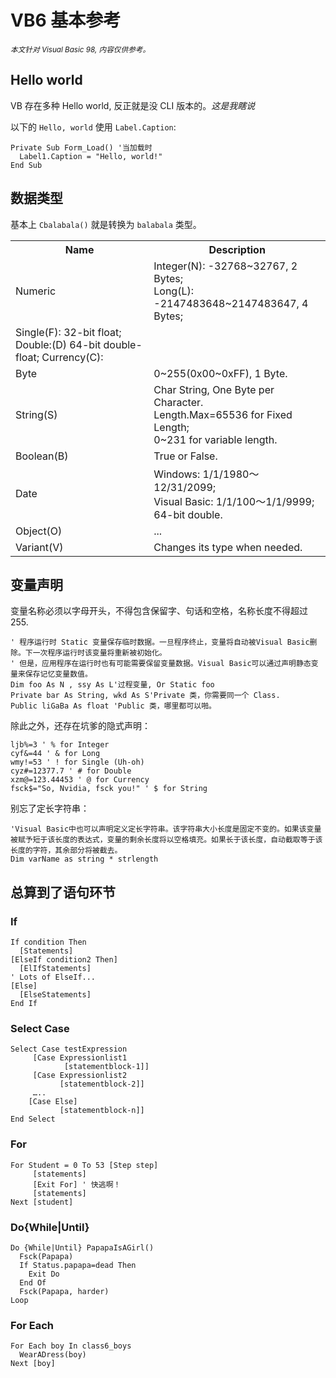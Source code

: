 # VB6 基本参考
<small><i>本文针对 Visual Basic 98, 内容仅供参考。</i></small>

## Hello world
VB 存在多种 Hello world, 反正就是没 CLI 版本的。*这是我瞎说*

以下的 `Hello, world` 使用 `Label.Caption`:
```VB
Private Sub Form_Load() '当加载时
  Label1.Caption = "Hello, world!"
End Sub
```

## 数据类型
基本上 `Cbalabala()` 就是转换为 `balabala` 类型。
<table>
  <tr>
    <th>Name</th><th>Description</th>
  </tr>
  <tr><td>Numeric</td><td>Integer(N): -32768~32767, 2 Bytes; <br />Long(L): -2147483648~2147483647, 4 Bytes;</td></tr>
  <tr><td>Single(F): 32-bit float; Double:(D) 64-bit double-float; Currency(C):</td></tr>
  <tr><td>Byte</td><td>0~255(0x00~0xFF), 1 Byte.</td></tr>
  <tr><td>String(S)</td><td>Char String, One Byte per Character.<br />Length.Max=65536 for Fixed Length;<br /> 0~231 for variable length.</td></tr>
  <tr><td>Boolean(B)</td><td>True or False.</td></tr>
  <tr><td>Date</td><td>Windows: 1/1/1980～12/31/2099;<br />Visual Basic: 1/1/100～1/1/9999;<br />64-bit double.</td></tr>
  <tr><td>Object(O)</td><td>...</td></tr>
  <tr><td>Variant(V)</td><td>Changes its type when needed.</td></tr>
  </tr>
</table>

## 变量声明
变量名称必须以字母开头，不得包含保留字、句话和空格，名称长度不得超过 255. 
```VB
' 程序运行时 Static 变量保存临时数据。一旦程序终止，变量将自动被Visual Basic删除。下一次程序运行时该变量将重新被初始化。
' 但是，应用程序在运行时也有可能需要保留变量数据。Visual Basic可以通过声明静态变量来保存记忆变量数值。
Dim foo As N , ssy As L'过程变量, Or Static foo
Private bar As String, wkd As S'Private 类，你需要同一个 Class.
Public liGaBa As float 'Public 类，哪里都可以啪。
```
除此之外，还存在坑爹的隐式声明：
```VB
ljb%=3 ' % for Integer
cyf&=44 ' & for Long
wmy!=53 ' ! for Single (Uh-oh)
cyz#=12377.7 ' # for Double
xzm@=123.44453 ' @ for Currency
fsck$="So, Nvidia, fsck you!" ' $ for String
```
别忘了定长字符串：
```VB
'Visual Basic中也可以声明定义定长字符串。该字符串大小长度是固定不变的。如果该变量被赋予短于该长度的表达式，变量的剩余长度将以空格填充。如果长于该长度，自动截取等于该长度的字符，其余部分将被截去。
Dim varName as string * strlength
```

## 总算到了语句环节
### If
```VB
If condition Then
  [Statements]
[ElseIf condition2 Then]
  [ElIfStatements]
' Lots of ElseIf...
[Else]
  [ElseStatements]
End If
```
### Select Case
```VB
Select Case testExpression
     [Case Expressionlist1
            [statementblock-1]]
     [Case Expressionlist2
           [statementblock-2]]
     …..
    [Case Else]
           [statementblock-n]]
End Select
```
### For
```VB
For Student = 0 To 53 [Step step]
     [statements]
     [Exit For] ' 快逃啊！
     [statements]
Next [student]
```
### Do{While|Until}
```VB
Do {While|Until} PapapaIsAGirl()
  Fsck(Papapa)
  If Status.papapa=dead Then
    Exit Do
  End Of
  Fsck(Papapa, harder)
Loop
```
### For Each
```VB
For Each boy In class6_boys
  WearADress(boy)
Next [boy]
```



